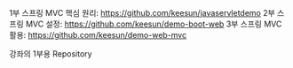 1부 스프링 MVC 핵심 원리: https://github.com/keesun/javaservletdemo
2부 스프링 MVC 설정: https://github.com/keesun/demo-boot-web
3부 스프링 MVC 활용: https://github.com/keesun/demo-web-mvc

강좌의 1부용 Repository
